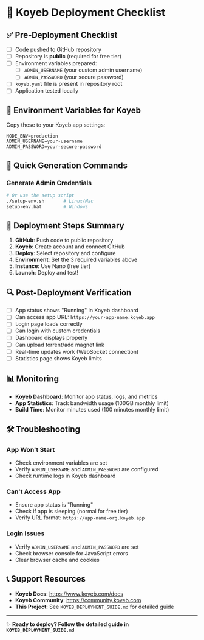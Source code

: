 # 🚀 Koyeb Deployment Checklist

## ✅ Pre-Deployment Checklist

- [ ] Code pushed to GitHub repository
- [ ] Repository is **public** (required for free tier)
- [ ] Environment variables prepared:
  - [ ] `ADMIN_USERNAME` (your custom admin username)
  - [ ] `ADMIN_PASSWORD` (your secure password)
- [ ] `koyeb.yaml` file is present in repository root
- [ ] Application tested locally

## 🔧 Environment Variables for Koyeb

Copy these to your Koyeb app settings:

```
NODE_ENV=production
ADMIN_USERNAME=your-username
ADMIN_PASSWORD=your-secure-password
```

## 📱 Quick Generation Commands

### Generate Admin Credentials
```bash
# Or use the setup script
./setup-env.sh       # Linux/Mac
setup-env.bat        # Windows
```

## 🎯 Deployment Steps Summary

1. **GitHub**: Push code to public repository
2. **Koyeb**: Create account and connect GitHub
3. **Deploy**: Select repository and configure
4. **Environment**: Set the 3 required variables above
5. **Instance**: Use Nano (free tier)
6. **Launch**: Deploy and test!

## 🔍 Post-Deployment Verification

- [ ] App status shows "Running" in Koyeb dashboard
- [ ] Can access app URL: `https://your-app-name.koyeb.app`
- [ ] Login page loads correctly
- [ ] Can login with custom credentials
- [ ] Dashboard displays properly
- [ ] Can upload torrent/add magnet link
- [ ] Real-time updates work (WebSocket connection)
- [ ] Statistics page shows Koyeb limits

## 📊 Monitoring

- **Koyeb Dashboard**: Monitor app status, logs, and metrics
- **App Statistics**: Track bandwidth usage (100GB monthly limit)
- **Build Time**: Monitor minutes used (100 minutes monthly limit)

## 🛠️ Troubleshooting

### App Won't Start
- Check environment variables are set
- Verify `ADMIN_USERNAME` and `ADMIN_PASSWORD` are configured
- Check runtime logs in Koyeb dashboard

### Can't Access App
- Ensure app status is "Running"
- Check if app is sleeping (normal for free tier)
- Verify URL format: `https://app-name-org.koyeb.app`

### Login Issues
- Verify `ADMIN_USERNAME` and `ADMIN_PASSWORD` are set
- Check browser console for JavaScript errors
- Clear browser cache and cookies

## 📞 Support Resources

- **Koyeb Docs**: https://www.koyeb.com/docs
- **Koyeb Community**: https://community.koyeb.com
- **This Project**: See `KOYEB_DEPLOYMENT_GUIDE.md` for detailed guide

---

✨ **Ready to deploy? Follow the detailed guide in `KOYEB_DEPLOYMENT_GUIDE.md`**

